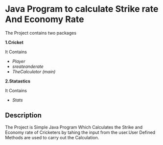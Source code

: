 # Java Program to calculate Strike rate And Economy Rate
The Project contains two packages
  
**1.Cricket**

It Contains

* _Player_   
* _sreateanderate_
* _TheCalculator (main)_ 

**2.Statastics**

It Contains

* _Stats_

## Description
The Project is Simple Java Program Which Calculates the Strike and Economy rate of Cricketers by tahing the input from the user.User Defined Methods are used to carry out the Calculation.

